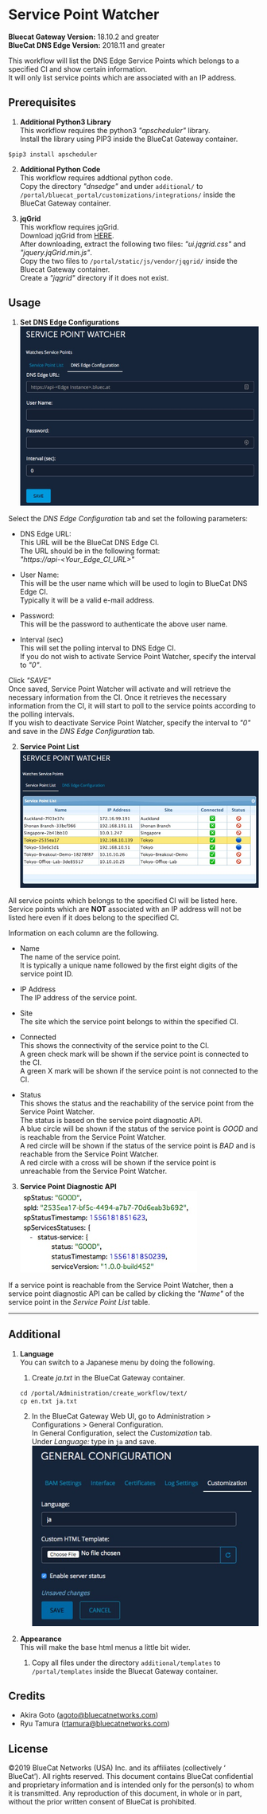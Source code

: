 # Service Point Watcher  
**Bluecat Gateway Version:** 18.10.2 and greater  
**BlueCat DNS Edge Version:** 2018.11 and greater  

This workflow will list the DNS Edge Service Points which belongs to a specified CI and show certain information.  
It will only list service points which are associated with an IP address.  


## Prerequisites  
1. **Additional Python3 Library**  
This workflow requires the python3 *"apscheduler"* library.  
Install the library using PIP3 inside the BlueCat Gateway container.
```
$pip3 install apscheduler

```  

2. **Additional Python Code**  
This workflow requires addtional python code.  
Copy the directory *"dnsedge"* and under `additional/` to `/portal/bluecat_portal/customizations/integrations/` inside the BlueCat Gateway container.  

3. **jqGrid**  
This workflow requires jqGrid.  
Download jqGrid from [HERE](http://www.trirand.com/blog/?page_id=6).  
After downloading, extract the following two files: *"ui.jqgrid.css"* and *"jquery.jqGrid.min.js"*.  
Copy the two files to `/portal/static/js/vendor/jqgrid/` inside the Bluecat Gateway container.  
Create a *"jqgrid"* directory if it does not exist.   


## Usage   

1. **Set DNS Edge Configurations**  
![screenshot](img/sp_watcher1.jpg?raw=true "sp_watcher1")   

Select the *DNS Edge Configuration* tab and set the following parameters:  
- DNS Edge URL:  
This URL will be the BlueCat DNS Edge CI.  
The URL should be in the following format:  
*"https://api-<Your_Edge_CI_URL>"*  

- User Name:  
This will be the user name which will be used to login to BlueCat DNS Edge CI.  
Typically it will be a valid e-mail address.  

- Password:  
This will be the password to authenticate the above user name.  

- Interval (sec)  
This will set the polling interval to DNS Edge CI.  
If you do not wish to activate Service Point Watcher, specify the interval to *"0"*.

Click *"SAVE"*   
Once saved, Service Point Watcher will activate and will retrieve the necessary information from the CI. Once it retrieves the necessary information from the CI, it will start to poll to the service points according to the polling intervals.  
If you wish to deactivate Service Point Watcher, specify the interval to *"0"* and save in the *DNS Edge Configuration* tab.  

2. **Service Point List**  
![screenshot](img/sp_watcher2.jpg?raw=true "sp_watcher2")   

All service points which belongs to the specified CI will be listed here.  
Service points which are **NOT** associated with an IP address will not be listed here even if it does belong to the specified CI.  

Information on each column are the following.  
- Name  
The name of the service point.  
It is typically a unique name followed by the first eight digits of the service point ID.   

- IP Address  
The IP address of the service point.  

- Site  
The site which the service point belongs to within the specified CI.  

- Connected  
This shows the connectivity of the service point to the CI.  
A green check mark will be shown if the service point is connected to the CI.  
A green X mark will be shown if the service point is not connected to the CI.  

- Status  
This shows the status and the reachability of the service point from the Service Point Watcher.  
The status is based on the service point diagnostic API.  
A blue circle will be shown if the status of the service point is *GOOD* and is reachable from the Service Point Watcher.  
A red circle will be shown if the status of the service point is *BAD* and is reachable from the Service Point Watcher.  
A red circle with a cross will be shown if the service point is unreachable from the Service Point Watcher.  

3. **Service Point Diagnostic API**  
![screenshot](img/sp_watcher3.jpg?raw=true "sp_watcher3")  

If a service point is reachable from the Service Point Watcher, then a service point diagnostic API can be called by clicking the *"Name"* of the service point in the *Service Point List* table.  


---

## Additional   

1. **Language**  
You can switch to a Japanese menu by doing the following.  
    1. Create *ja.txt* in the BlueCat Gateway container.  
    ```
    cd /portal/Administration/create_workflow/text/  
    cp en.txt ja.txt  
    ```  
    2. In the BlueCat Gateway Web UI, go to Administration > Configurations > General Configuration.   
    In General Configuration, select the *Customization* tab.  
    Under *Language:* type in `ja` and save.  
    ![screenshot](img/langauge_ja.jpg?raw=true "langauge_ja")  

2. **Appearance**  
This will make the base html menus a little bit wider.  
    1. Copy all files under the directory `additional/templates` to `/portal/templates` inside the Bluecat Gateway container.



## Credits  
- Akira Goto (agoto@bluecatnetworks.com)  
- Ryu Tamura (rtamura@bluecatnetworks.com)   

## License
©2019 BlueCat Networks (USA) Inc. and its affiliates (collectively ‘ BlueCat’). All rights reserved. This document contains BlueCat confidential and proprietary information and is intended only for the person(s) to whom it is transmitted. Any reproduction of this document, in whole or in part, without the prior written consent of BlueCat is prohibited.
